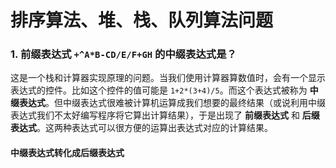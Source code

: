 # 排序算法、堆、栈、队列算法问题

### 1. 前缀表达式 `+^A*B-CD/E/F+GH` 的中缀表达式是？  

这是一个栈和计算器实现原理的问题。当我们使用计算器算数值时，会有一个显示表达式的控件。比如这个控件的值可能是 `1+2*(3+4)/5`。而这个表达式被称为 **中缀表达式**。但中缀表达式很难被计算机运算成我们想要的最终结果（或说利用中缀表达式我们不太好编写程序将它算出计算结果），于是出现了 **前缀表达式** 和 **后缀表达式**。这两种表达式可以很方便的运算出表达式对应的计算结果。  

#### 中缀表达式转化成后缀表达式
